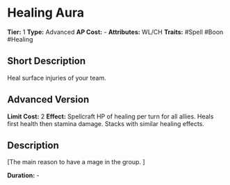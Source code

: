 # Healing Aura

**Tier:** 1
**Type:** Advanced
**AP Cost:** -
**Attributes:** WL/CH
**Traits:** #Spell #Boon #Healing

## Short Description
Heal surface injuries of your team.

## Advanced Version
**Limit Cost:** 2
**Effect:** Spellcraft HP of healing per turn for all allies. Heals first health then stamina damage. Stacks with similar healing effects.

## Description
[The main reason to have a mage in the group. ]

**Duration:** -